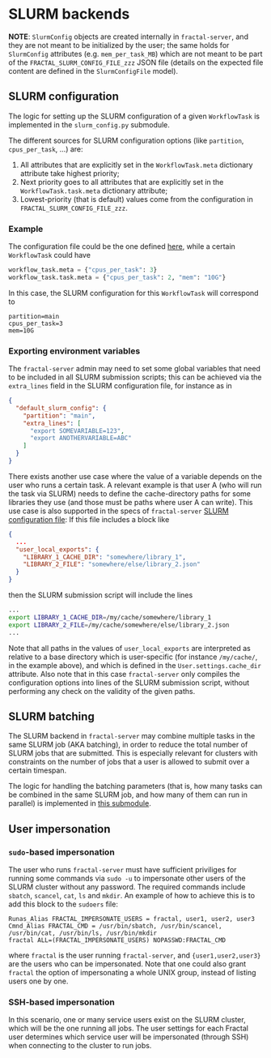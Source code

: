 # SLURM backends

**NOTE**: `SlurmConfig` objects are created internally in `fractal-server`, and they are not meant to be initialized by the user; the same holds for
`SlurmConfig` attributes (e.g. `mem_per_task_MB`) which are not meant to be part of the `FRACTAL_SLURM_CONFIG_FILE_zzz` JSON file (details on the expected file content are defined in the `SlurmConfigFile` model).

## SLURM configuration

The logic for setting up the SLURM configuration of a given `WorkflowTask` is implemented in the `slurm_config.py` submodule.

The different sources for SLURM configuration options (like `partition`, `cpus_per_task`, ...) are:

1. All attributes that are explicitly set in the `WorkflowTask.meta` dictionary attribute take highest priority;
2. Next priority goes to all attributes that are explicitly set in the `WorkflowTask.task.meta` dictionary attribute;
3. Lowest-priority (that is default) values come from the configuration in `FRACTAL_SLURM_CONFIG_FILE_zzz`.

### Example

The configuration file could be the one defined [here](../../reference/fractal_server/app/runner/executors/slurm_common/_slurm_config.md#fractal_server.app.runner.executors.slurm_common._slurm_config.SlurmConfigFile), while a certain `WorkflowTask` could have
```python
workflow_task.meta = {"cpus_per_task": 3}
workflow_task.task.meta = {"cpus_per_task": 2, "mem": "10G"}
```
In this case, the SLURM configuration for this `WorkflowTask` will correspond to
```
partition=main
cpus_per_task=3
mem=10G
```

### Exporting environment variables

The `fractal-server` admin may need to set some global variables that need to be included in all SLURM submission scripts; this can be achieved via the
`extra_lines` field in the SLURM configuration file, for instance as in
```JSON
{
  "default_slurm_config": {
    "partition": "main",
    "extra_lines": [
      "export SOMEVARIABLE=123",
      "export ANOTHERVARIABLE=ABC"
    ]
  }
}
```

There exists another use case where the value of a variable depends on the user who runs a certain task. A relevant example is that user A (who will run the task via SLURM) needs to define the cache-directory paths for some libraries they use (and those must be paths where user A can write).  This use case is also supported in the specs of `fractal-server` [SLURM configuration
file](../../reference/fractal_server/app/runner/executors/slurm_common/_slurm_config.md#fractal_server.app.runner.executors.slurm_common._slurm_config.SlurmConfigFile):
If this file includes a block like
```JSON
{
  ...
  "user_local_exports": {
    "LIBRARY_1_CACHE_DIR": "somewhere/library_1",
    "LIBRARY_2_FILE": "somewhere/else/library_2.json"
  }
}
```
then the SLURM submission script will include the lines
```bash
...
export LIBRARY_1_CACHE_DIR=/my/cache/somewhere/library_1
export LIBRARY_2_FILE=/my/cache/somewhere/else/library_2.json
...
```
Note that all paths in the values of `user_local_exports` are interpreted as relative to a base directory which is user-specific (for instance `/my/cache/`, in the example above), and which is defined in the `User.settings.cache_dir` attribute.
Also note that in this case `fractal-server` only compiles the configuration options into lines of the SLURM submission script, without performing any check on the validity of the given paths.

## SLURM batching

The SLURM backend in `fractal-server` may combine multiple tasks in the same SLURM job (AKA batching), in order to reduce the total number of SLURM jobs
that are submitted. This is especially relevant for clusters with constraints on the number of jobs that a user is allowed to submit over a certain timespan.

The logic for handling the batching parameters (that is, how many tasks can be combined in the same SLURM job, and how many of them can run in parallel) is implemented in [this submodule](../../reference/fractal_server/app/runner/executors/slurm_common/_batching.md).


## User impersonation

### `sudo`-based impersonation

The user who runs `fractal-server` must have sufficient priviliges for running some commands via `sudo -u` to impersonate other users of the SLURM cluster without any password. The required commands include `sbatch`, `scancel`, `cat`, `ls` and `mkdir`. An example of how to achieve this is to add this block to the `sudoers` file:
```
Runas_Alias FRACTAL_IMPERSONATE_USERS = fractal, user1, user2, user3
Cmnd_Alias FRACTAL_CMD = /usr/bin/sbatch, /usr/bin/scancel, /usr/bin/cat, /usr/bin/ls, /usr/bin/mkdir
fractal ALL=(FRACTAL_IMPERSONATE_USERS) NOPASSWD:FRACTAL_CMD
```
where `fractal` is the user running `fractal-server`, and `{user1,user2,user3}` are the users who can be impersonated. Note that one could also grant `fractal` the option of impersonating a whole UNIX group, instead of listing users one by one.

### SSH-based impersonation

In this scenario, one or many service users exist on the SLURM cluster, which will be the one running all jobs. The user settings for each Fractal user determines which service user will be impersonated (through SSH) when connecting to the cluster to run jobs.
